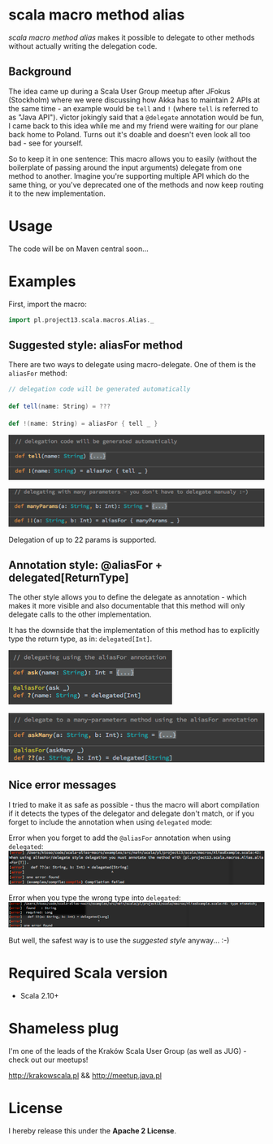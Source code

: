 scala macro method alias
========================
*scala macro method alias* makes it possible to delegate to other methods without actually writing the delegation code.

Background
----------
The idea came up during a Scala User Group meetup after JFokus (Stockholm) where we were discussing how Akka has
to maintain 2 APIs at the same time - an example would be `tell` and `!` (where `tell` is referred to as "Java API").
√ictor jokingly said that a `@delegate` annotation would be fun, I came back to this idea while me and my friend were waiting for our plane back home to Poland. Turns out it's doable and doesn't even look all too bad - see for yourself.

So to keep it in one sentence: This macro allows you to easily (without the boilerplate of passing around the input arguments) delegate from one method to another. Imagine you're supporting multiple API which do the same thing, or you've deprecated one of the methods and now keep routing it to the new implementation.

Usage
=====
The code will be on Maven central soon...

Examples
========

First, import the macro:

```scala
import pl.project13.scala.macros.Alias._
```


Suggested style: aliasFor method
--------------------------------
There are two ways to delegate using macro-delegate. One of them is the `aliasFor` method:

```scala
// delegation code will be generated automatically

def tell(name: String) = ???

def !(name: String) = aliasFor { tell _ }
```

![](docs/delegate1.png)

![](docs/delegate2.png)

Delegation of up to 22 params is supported.

Annotation style: @aliasFor + delegated[ReturnType]
---------------------------------------------------
The other style allows you to define the delegate as annotation - which makes it more visible and also documentable that this method will only
delegate calls to the other implementation.

It has the downside that the implementation of this method has to explicitly type the return type, as in: `delegated[Int]`.

![](docs/delegate3.png)

![](docs/delegate4.png)

Nice error messages
-------------------
I tried to make it as safe as possible - thus the macro will abort compilation if it detects the types of the
delegator and delegate don't match, or if you forget to include the annotation when using `delegated` mode:

Error when you forget to add the `@aliasFor` annotation when using `delegated`:
![](docs/compile_error.png)

Error when you type the wrong type into `delegated`:
![](docs/type_error.png)

But well, the safest way is to use the *suggested style* anyway... :-)


Required Scala version
======================

* Scala 2.10+

Shameless plug
==============
I'm one of the leads of the Kraków Scala User Group (as well as JUG) - check out our meetups!

http://krakowscala.pl && http://meetup.java.pl

License
=======
I hereby release this under the **Apache 2 License**.
